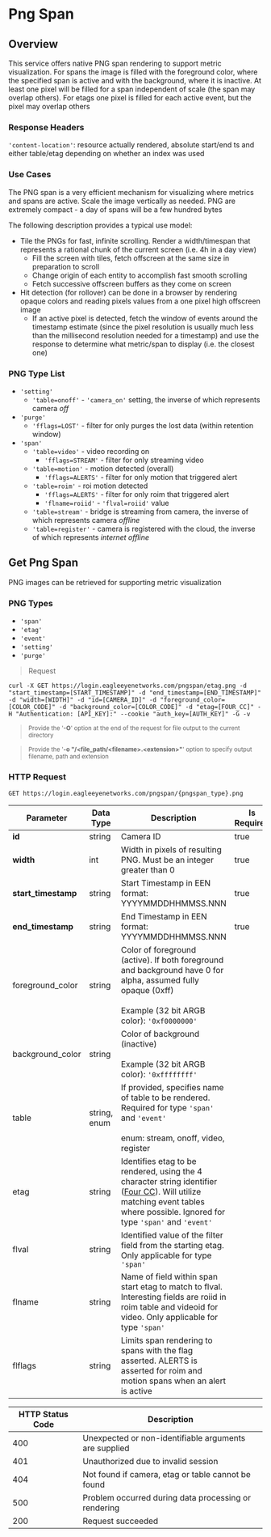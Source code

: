 # Png Span

<!--===================================================================-->
## Overview
<!--===================================================================-->

This service offers native PNG span rendering to support metric visualization. For spans the image is filled with the foreground color, where the specified span is active and with the background, where it is inactive. At least one pixel will be filled for a span independent of scale (the span may overlap others). For etags one pixel is filled for each active event, but the pixel may overlap others

### Response Headers

`'content-location'`: resource actually rendered, absolute start/end ts and either table/etag depending on whether an index was used

### Use Cases

The PNG span is a very efficient mechanism for visualizing where metrics and spans are active. Scale the image vertically as needed. PNG are extremely compact - a day of spans will be a few hundred bytes

The following description provides a typical use model:

  - Tile the PNGs for fast, infinite scrolling. Render a width/timespan that represents a rational chunk of the current screen (i.e. 4h in a day view)
    - Fill the screen with tiles, fetch offscreen at the same size in preparation to scroll
    - Change origin of each entity to accomplish fast smooth scrolling
    - Fetch successive offscreen buffers as they come on screen
  - Hit detection (for rollover) can be done in a browser by rendering opaque colors and reading pixels values from a one pixel high offscreen image
    - If an active pixel is detected, fetch the window of events around the timestamp estimate (since the pixel resolution is usually much less than the millisecond resolution needed for a timestamp) and use the response to determine what metric/span to display (i.e. the closest one)

### PNG Type List

  - `'setting'`
    - `'table=onoff'` - `'camera_on'` setting, the inverse of which represents camera *off*
  - `'purge'`
    - `'fflags=LOST'` - filter for only purges the lost data (within retention window)
  - `'span'`
    - `'table=video'` - video recording on
      - `'fflags=STREAM'` - filter for only streaming video
    - `'table=motion'` - motion detected (overall)
      - `'fflags=ALERTS'` - filter for only motion that triggered alert
    - `'table=roim'` - roi motion detected
      - `'fflags=ALERTS'` - filter for only roim that triggered alert
      - `'flname=roiid'` - `'flval=roiid'` value
    - `'table=stream'` - bridge is streaming from camera, the inverse of which represents camera *offline*
    - `'table=register'` - camera is registered with the cloud, the inverse of which represents *internet offline*

<!--===================================================================-->
## Get Png Span
<!--===================================================================-->

PNG images can be retrieved for supporting metric visualization

### PNG Types

  - `'span'`
  - `'etag'`
  - `'event'`
  - `'setting'`
  - `'purge'`

> Request

```shell
curl -X GET https://login.eagleeyenetworks.com/pngspan/etag.png -d "start_timestamp=[START_TIMESTAMP]" -d "end_timestamp=[END_TIMESTAMP]" -d "width=[WIDTH]" -d "id=[CAMERA_ID]" -d "foreground_color=[COLOR_CODE]" -d "background_color=[COLOR_CODE]" -d "etag=[FOUR_CC]" -H "Authentication: [API_KEY]:" --cookie "auth_key=[AUTH_KEY]" -G -v
```

> <small>Provide the '<b>-O</b>' option at the end of the request for file output to the current directory</small>

> <small>Provide the '<b>-o "/\<file_path/\<filename\>\.\<extension\>"</b>' option to specify output filename, path and extension</small>


### HTTP Request

`GET https://login.eagleeyenetworks.com/pngspan/{pngspan_type}.png`

Parameter           | Data Type    | Description | Is Required
---------           | ---------    | ----------- | -----------
**id**              | string       | Camera ID   | true
**width**           | int          | Width in pixels of resulting PNG. Must be an integer greater than 0 | true
**start_timestamp** | string       | Start Timestamp in EEN format: YYYYMMDDHHMMSS.NNN | true
**end_timestamp**   | string       | End Timestamp in EEN format: YYYYMMDDHHMMSS.NNN | true
foreground_color    | string       | Color of foreground (active). If both foreground and background have 0 for alpha, assumed fully opaque (0xff) <br><br>Example (32 bit ARGB color): `'0xf0000000'`
background_color    | string       | Color of background (inactive) <br><br>Example (32 bit ARGB color): `'0xffffffff'`
table               | string, enum | If provided, specifies name of table to be rendered. Required for type `'span'` and `'event'` <br><br>enum: stream, onoff, video, register
etag                | string       | Identifies etag to be rendered, using the 4 character string identifier ([Four CC](#event-objects)). Will utilize matching event tables where possible. Ignored for type `'span'` and `'event'`
flval               | string       | Identified value of the filter field from the starting etag. Only applicable for type `'span'`
flname              | string       | Name of field within span start etag to match to flval. Interesting fields are roiid in roim table and videoid for video. Only applicable for type `'span'`
flflags             | string       | Limits span rendering to spans with the flag asserted. ALERTS is asserted for roim and motion spans when an alert is active

HTTP Status Code | Description
---------------- | -----------
400	| Unexpected or non-identifiable arguments are supplied
401	| Unauthorized due to invalid session
404	| Not found if camera, etag or table cannot be found
500	| Problem occurred during data processing or rendering
200	| Request succeeded

<!-- TODO: Confirm a scenario where the error code is applicable: 408	| Required arguments are missing or invalid -->
